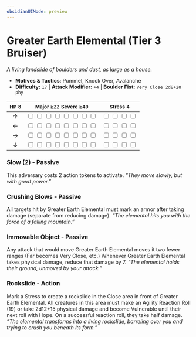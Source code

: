 ```yaml
---
obsidianUIMode: preview
---
```

# Greater Earth Elemental (Tier 3 Bruiser)

*A living landslide of boulders and dust, as large as a house.*

- **Motives & Tactics**: Pummel, Knock Over, Avalanche
- **Difficulty:** `17` | **Attack Modifier:** `+4` | **Boulder Fist:** `Very Close 2d8+20 phy`

| <small>HP</small> `8` | <small>Major</small> `≥22` <small>Severe</small> `≥40` | <small>Stress</small> `4` |
|:-:|:-:|:-:|
| ↑ |  <input type="checkbox" unchecked id="2bf5779a"> <input type="checkbox" unchecked id="2619f237"> <input type="checkbox" unchecked id="401f5f3e"> <input type="checkbox" unchecked id="9ce038d8"> <input type="checkbox" unchecked id="47468345"> <input type="checkbox" unchecked id="c3b9bca9"> <input type="checkbox" unchecked id="132059b8"> <input type="checkbox" unchecked id="4a1f3218"> |  <input type="checkbox" unchecked id="73f982b7"> <input type="checkbox" unchecked id="7b7fcf04"> <input type="checkbox" unchecked id="2f23cc60"> <input type="checkbox" unchecked id="26bff413"> |
| ← |  <input type="checkbox" unchecked id="c67b42d0"> <input type="checkbox" unchecked id="612a5e77"> <input type="checkbox" unchecked id="8392c336"> <input type="checkbox" unchecked id="2bb1d20c"> <input type="checkbox" unchecked id="183a4f30"> <input type="checkbox" unchecked id="d3d71389"> <input type="checkbox" unchecked id="059667d1"> <input type="checkbox" unchecked id="abadd8b3"> |  <input type="checkbox" unchecked id="0517bd92"> <input type="checkbox" unchecked id="9c0a586f"> <input type="checkbox" unchecked id="1c72a49e"> <input type="checkbox" unchecked id="ee60d88f"> |
| → |  <input type="checkbox" unchecked id="22472fa5"> <input type="checkbox" unchecked id="387aabda"> <input type="checkbox" unchecked id="02700d24"> <input type="checkbox" unchecked id="286f05d2"> <input type="checkbox" unchecked id="55fe72f4"> <input type="checkbox" unchecked id="e830a816"> <input type="checkbox" unchecked id="02e3f766"> <input type="checkbox" unchecked id="38e8a8e5"> |  <input type="checkbox" unchecked id="387164d6"> <input type="checkbox" unchecked id="bfbcad0a"> <input type="checkbox" unchecked id="9ed0294a"> <input type="checkbox" unchecked id="897a61dc"> |
| ↓ |  <input type="checkbox" unchecked id="4864e2d1"> <input type="checkbox" unchecked id="de9e1b3b"> <input type="checkbox" unchecked id="6f220136"> <input type="checkbox" unchecked id="adc97b69"> <input type="checkbox" unchecked id="f3b82862"> <input type="checkbox" unchecked id="86b0f6eb"> <input type="checkbox" unchecked id="f7c04246"> <input type="checkbox" unchecked id="eab3af31"> |  <input type="checkbox" unchecked id="2cfee725"> <input type="checkbox" unchecked id="702031fa"> <input type="checkbox" unchecked id="00fb1bc4"> <input type="checkbox" unchecked id="61aa32c6"> |

### Slow (2) - Passive

This adversary costs 2 action tokens to activate. *“They move slowly, but with great power.”*

### Crushing Blows - Passive

All targets hit by Greater Earth Elemental must mark an armor after taking damage (separate from reducing damage). *“The elemental hits you with the force of a falling mountain.”*

### Immovable Object - Passive

Any attack that would move Greater Earth Elemental moves it two fewer ranges (Far becomes Very Close, etc.) Whenever Greater Earth Elemental takes physical damage, reduce that damage by 7. *“The elemental holds their ground, unmoved by your attack.”*

### Rockslide - Action

Mark a Stress to create a rockslide in the Close area in front of Greater Earth Elemental. All creatures in this area must make an Agility Reaction Roll (19) or take 2d12+15 physical damage and become Vulnerable until their next roll with Hope. On a successful reaction roll, they take half damage. *“The elemental transforms into a living rockslide, barreling over you and trying to crush you beneath its form.”*